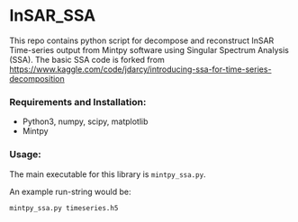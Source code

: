 # InSAR_SSA
This repo contains python script for decompose and reconstruct InSAR Time-series output from Mintpy software using Singular Spectrum Analysis (SSA). The basic SSA code is forked from https://www.kaggle.com/code/jdarcy/introducing-ssa-for-time-series-decomposition

### Requirements and Installation:
* Python3, numpy, scipy, matplotlib
* Mintpy

### Usage: 
The main executable for this library is ```mintpy_ssa.py```.

An example run-string would be: 

```mintpy_ssa.py timeseries.h5```
